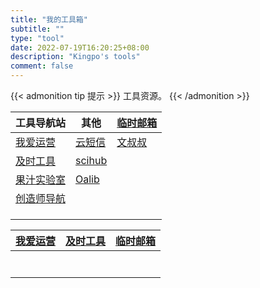```yaml
---
title: "我的工具箱"
subtitle: ""
type: "tool"
date: 2022-07-19T16:20:25+08:00
description: "Kingpo's tools"
comment: false
---
```


{{< admonition tip 提示 >}}
工具资源。
{{< /admonition >}}



| 工具导航站                                            | 其他                                                      | [临时邮箱](https://www.67tool.com)               |
| ----------------------------------------------------- | --------------------------------------------------------- | ------------------------------------------------ |
| [我爱运营](https://www.52yunying.com "聚合各类资源" ) | [云短信](https://yunduanxin.net/ "接收短信验证码")        | [文叔叔](https://www.wenshushu.cn/ "临时传文件") |
| [及时工具](https://www.67tool.com "在线工具集合")     | [scihub](https://tool.yovisun.com/scihub/ "全球论文下载") | []()                                             |
| [果汁实验室](http://guozhivip.com/lab/ "资源导航站")  | [Oalib](https://www.oalib.com/ "论文免费下载")            | []()                                             |
| [创造师导航](https://chuangzaoshi.com/ "资源导航站")  | []()                                                      | []()                                             |
| []()                                                  | []()                                                      | []()                                             |
| []()                                                  | []()                                                      | []()                                             |
| []()                                                  | []()                                                      | []()                                             |


| [我爱运营](https://www.52yunying.com) | [及时工具](https://www.67tool.com) | [临时邮箱](https://www.67tool.com) |
| ------------------------------------- | ---------------------------------- | ---------------------------------- |
| []()                                  | []()                               | []()                               |
| []()                                  | []()                               | []()                               |
| []()                                  | []()                               | []()                               |
| []()                                  | []()                               | []()                               |
| []()                                  | []()                               | []()                               |
| []()                                  | []()                               | []()                               |
| []()                                  | []()                               | []()                               |





